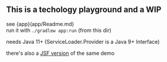 ## This is a techology playground and a WIP

see {app}(app/Readme.md)  
run it with `./gradlew app:run` (from this dir)

needs Java 11+ (ServiceLoader.Provider is a Java 9+ Interface)

there's also a [JSF version](web-ui/Readme.md) of the same demo
